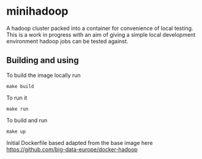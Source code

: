 # minihadoop
A hadoop cluster packed into a container for convenience of local testing.  This is a work in progress with an aim of giving a simple local development environment hadoop jobs can be tested against.

## Building and using
To build the image locally run
```
make build
```

To run it
```
make run
```

To build and run
```
make up
```

Initial Dockerfile based adapted from the base image here https://github.com/big-data-europe/docker-hadoop

